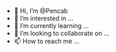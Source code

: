 - 👋 Hi, I’m @Pencab
- 👀 I’m interested in ...
- 🌱 I’m currently learning ...
- 💞️ I’m looking to collaborate on ...
- 📫 How to reach me ...

<!---
Pencab/Pencab is a ✨ special ✨ repository because its `README.md` (this file) appears on your GitHub profile.
You can click the Preview link to take a look at your changes.
--->
